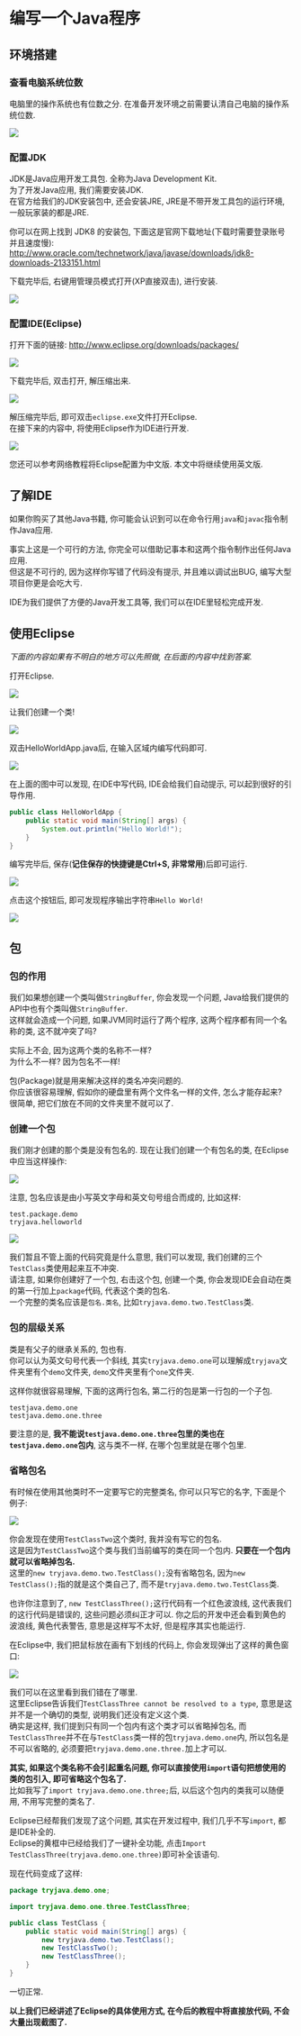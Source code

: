 # 编写一个Java程序

## 环境搭建

### 查看电脑系统位数
电脑里的操作系统也有位数之分. 在准备开发环境之前需要认清自己电脑的操作系统位数.  

<a data-fancybox href="https://miao.su/images/2018/07/31/p15fcf9.png" rel="external nofollow" >![](https://miao.su/images/2018/07/31/p15fcf9.png)</a>


### 配置JDK
JDK是Java应用开发工具包. 全称为Java Development Kit.     
为了开发Java应用, 我们需要安装JDK.  
在官方给我们的JDK安装包中, 还会安装JRE, JRE是不带开发工具包的运行环境, 一般玩家装的都是JRE.  

你可以在网上找到 JDK8 的安装包, 下面这是官网下载地址(下载时需要登录账号并且速度慢):  
http://www.oracle.com/technetwork/java/javase/downloads/jdk8-downloads-2133151.html

下载完毕后, 右键用管理员模式打开(XP直接双击), 进行安装.  

<a data-fancybox href="https://miao.su/images/2018/07/31/p4a4d3c.png" rel="external nofollow" >![](https://miao.su/images/2018/07/31/p4a4d3c.png)</a>

### 配置IDE(Eclipse)
打开下面的链接:
http://www.eclipse.org/downloads/packages/

<a data-fancybox href="https://miao.su/images/2018/07/31/p3c1c5b.png" rel="external nofollow" >![](https://miao.su/images/2018/07/31/p3c1c5b.png)</a>

下载完毕后, 双击打开, 解压缩出来.

<a data-fancybox href="https://miao.su/images/2018/07/31/p5e12c6.png" rel="external nofollow" >![](https://miao.su/images/2018/07/31/p5e12c6.png)</a>

解压缩完毕后, 即可双击`eclipse.exe`文件打开Eclipse.  
在接下来的内容中, 将使用Eclipse作为IDE进行开发.

<a data-fancybox href="https://miao.su/images/2018/07/31/p6c53ce.png" rel="external nofollow" >![](https://miao.su/images/2018/07/31/p6c53ce.png)</a>

您还可以参考网络教程将Eclipse配置为中文版. 本文中将继续使用英文版.  

## 了解IDE
如果你购买了其他Java书籍, 你可能会认识到可以在命令行用`java`和`javac`指令制作Java应用.  

事实上这是一个可行的方法, 你完全可以借助记事本和这两个指令制作出任何Java应用.  
但这是不可行的, 因为这样你写错了代码没有提示, 并且难以调试出BUG, 编写大型项目你更是会吃大亏.

IDE为我们提供了方便的Java开发工具等, 我们可以在IDE里轻松完成开发.

## 使用Eclipse
*下面的内容如果有不明白的地方可以先照做, 在后面的内容中找到答案.*

打开Eclipse.

<a data-fancybox href="https://miao.su/images/2018/07/31/p9a9505.png" rel="external nofollow" >![](https://miao.su/images/2018/07/31/p9a9505.png)</a>

让我们创建一个类!

<a data-fancybox href="https://miao.su/images/2018/07/31/p10b35dd.png" rel="external nofollow" >![](https://miao.su/images/2018/07/31/p10b35dd.png)</a>

双击HelloWorldApp.java后, 在输入区域内编写代码即可.

<a data-fancybox href="https://miao.su/images/2018/07/31/p11f0537.png" rel="external nofollow" >![](https://miao.su/images/2018/07/31/p11f0537.png)</a>

在上面的图中可以发现, 在IDE中写代码, IDE会给我们自动提示, 可以起到很好的引导作用.

```java
public class HelloWorldApp {
	public static void main(String[] args) {
		System.out.println("Hello World!");
	}
}
```

编写完毕后, 保存(**记住保存的快捷键是Ctrl+S, 非常常用**)后即可运行.

<a data-fancybox href="https://miao.su/images/2018/07/31/p12c4891.png" rel="external nofollow" >![](https://miao.su/images/2018/07/31/p12c4891.png)</a>

点击这个按钮后, 即可发现程序输出字符串`Hello World!`

![](https://miao.su/images/2018/07/31/p136e0ba.png)

## 包

### 包的作用

我们如果想创建一个类叫做`StringBuffer`, 你会发现一个问题, Java给我们提供的API中也有个类叫做`StringBuffer`.  
这样就会造成一个问题, 如果JVM同时运行了两个程序, 这两个程序都有同一个名称的类, 这不就冲突了吗?  

实际上不会, 因为这两个类的名称不一样?  
为什么不一样? 因为包名不一样!  

包(Package)就是用来解决这样的类名冲突问题的.  
你应该很容易理解, 假如你的硬盘里有两个文件名一样的文件, 怎么才能存起来?  
很简单, 把它们放在不同的文件夹里不就可以了.

### 创建一个包

我们刚才创建的那个类是没有包名的. 现在让我们创建一个有包名的类, 在Eclipse中应当这样操作:  

<a data-fancybox href="https://i.loli.net/2020/03/29/hkK9jiAE27HCvoa.jpg" rel="external nofollow" >![](https://i.loli.net/2020/03/29/hkK9jiAE27HCvoa.jpg)</a>

注意, 包名应该是由小写英文字母和英文句号组合而成的, 比如这样:  

```
test.package.demo
tryjava.helloworld
```

<a data-fancybox href="https://i.loli.net/2020/03/29/253hduHT6FANEk8.jpg" rel="external nofollow" >![](https://i.loli.net/2020/03/29/253hduHT6FANEk8.jpg)</a>

我们暂且不管上面的代码究竟是什么意思, 我们可以发现, 我们创建的三个`TestClass`类使用起来互不冲突.  
请注意, 如果你创建好了一个包, 右击这个包, 创建一个类, 你会发现IDE会自动在类的第一行加上`package`代码, 代表这个类的包名.  
一个完整的类名应该是`包名.类名`, 比如`tryjava.demo.two.TestClass`类.

### 包的层级关系

类是有父子的继承关系的, 包也有.  
你可以认为英文句号代表一个斜线, 其实`tryjava.demo.one`可以理解成`tryjava`文件夹里有个`demo`文件夹, `demo`文件夹里有个`one`文件夹.  

这样你就很容易理解, 下面的这两行包名, 第二行的包是第一行包的一个子包.

```
testjava.demo.one
testjava.demo.one.three
```

要注意的是, **我不能说`testjava.demo.one.three`包里的类也在`testjava.demo.one`包内**, 这与类不一样, 在哪个包里就是在哪个包里.

### 省略包名

有时候在使用其他类时不一定要写它的完整类名, 你可以只写它的名字, 下面是个例子:  

<a data-fancybox href="https://i.loli.net/2020/03/29/jJM2i6DbA1awZNT.jpg" rel="external nofollow" >![](https://i.loli.net/2020/03/29/jJM2i6DbA1awZNT.jpg)</a>

你会发现在使用`TestClassTwo`这个类时, 我并没有写它的包名.  
这是因为`TestClassTwo`这个类与我们当前编写的类在同一个包内. **只要在一个包内就可以省略掉包名.**  
这里的`new tryjava.demo.two.TestClass();`没有省略包名, 因为`new TestClass();`指的就是这个类自己了, 而不是`tryjava.demo.two.TestClass`类.

也许你注意到了, `new TestClassThree();`这行代码有一个红色波浪线, 这代表我们的这行代码是错误的, 这些问题必须纠正才可以. 你之后的开发中还会看到黄色的波浪线, 黄色代表警告, 意思是这样写不太好, 但是程序其实也能运行.

在Eclipse中, 我们把鼠标放在画有下划线的代码上, 你会发现弹出了这样的黄色窗口:  

<a data-fancybox href="https://i.loli.net/2020/03/29/Q9lB7FbasKzyjZ6.jpg" rel="external nofollow" >![](https://i.loli.net/2020/03/29/Q9lB7FbasKzyjZ6.jpg)</a>

我们可以在这里看到我们错在了哪里.  
这里Eclipse告诉我们`TestClassThree cannot be resolved to a type`, 意思是这并不是一个确切的类型, 说明我们还没有定义这个类.  
确实是这样, 我们提到只有同一个包内有这个类才可以省略掉包名, 而`TestClassThree`并不在与`TestClass`类一样的包`tryjava.demo.one`内, 所以包名是不可以省略的, 必须要把`tryjava.demo.one.three.`加上才可以.

**其实, 如果这个类名称不会引起重名问题, 你可以直接使用`import`语句把想使用的类的包引入, 即可省略这个包名了.**  
比如我写了`import tryjava.demo.one.three;`后, 以后这个包内的类我可以随便用, 不用写完整的类名了.

Eclipse已经帮我们发现了这个问题, 其实在开发过程中, 我们几乎不写`import`, 都是IDE补全的.  
Eclipse的黄框中已经给我们了一键补全功能, 点击`Import TestClassThree(tryjava.demo.one.three)`即可补全该语句.

现在代码变成了这样:

```java
package tryjava.demo.one;

import tryjava.demo.one.three.TestClassThree;

public class TestClass {
	public static void main(String[] args) {
		new tryjava.demo.two.TestClass();
		new TestClassTwo();
		new TestClassThree();
	}
}
```

一切正常.

**以上我们已经讲述了Eclipse的具体使用方式, 在今后的教程中将直接放代码, 不会大量出现截图了.**
